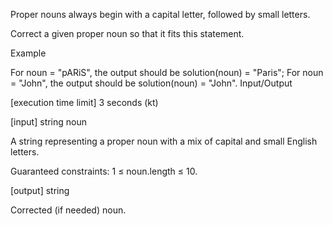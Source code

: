 Proper nouns always begin with a capital letter, followed by small letters.

Correct a given proper noun so that it fits this statement.

Example

For noun = "pARiS", the output should be
solution(noun) = "Paris";
For noun = "John", the output should be
solution(noun) = "John".
Input/Output

[execution time limit] 3 seconds (kt)

[input] string noun

A string representing a proper noun with a mix of capital and small English letters.

Guaranteed constraints:
1 ≤ noun.length ≤ 10.

[output] string

Corrected (if needed) noun.